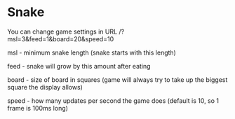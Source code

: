 # Snake
You can change game settings in URL
/?msl=3&feed=1&board=20&speed=10

msl - minimum snake length (snake starts with this length)

feed - snake will grow by this amount after eating

board - size of board in squares (game will always try to take up the biggest square the display allows)

speed - how many updates per second the game does (default is 10, so 1 frame is 100ms long)